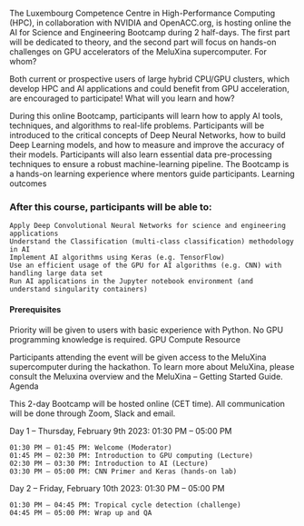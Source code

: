 The Luxembourg Competence Centre in High-Performance Computing (HPC), in collaboration with NVIDIA  and OpenACC.org, is hosting online the AI for Science and Engineering Bootcamp during 2 half-days. The first part will be dedicated to theory, and the second part will focus on hands-on challenges on GPU accelerators of the MeluXina supercomputer.
For whom? 

Both current or prospective users of large hybrid CPU/GPU clusters, which develop HPC and AI applications and could benefit from GPU acceleration, are encouraged to participate!
What will you learn and how? 

During this online Bootcamp, participants will learn how to apply AI tools, techniques, and algorithms to real-life problems. Participants will be introduced to the critical concepts of Deep Neural Networks, how to build Deep Learning models, and how to measure and improve the accuracy of their models. Participants will also learn essential data pre-processing techniques to ensure a robust machine-learning pipeline. The Bootcamp is a hands-on learning experience where mentors guide participants.
Learning outcomes

### After this course, participants will be able to:

    Apply Deep Convolutional Neural Networks for science and engineering applications
    Understand the Classification (multi-class classification) methodology in AI
    Implement AI algorithms using Keras (e.g. TensorFlow)
    Use an efficient usage of the GPU for AI algorithms (e.g. CNN) with handling large data set
    Run AI applications in the Jupyter notebook environment (and understand singularity containers)

#### Prerequisites

Priority will be given to users with basic experience with Python. No GPU programming knowledge is required.
GPU Compute Resource

Participants attending the event will be given access to the MeluXina supercomputer during the hackathon. To learn more about MeluXina, please consult the Meluxina overview and the MeluXina – Getting Started Guide.
Agenda

This 2-day Bootcamp will be hosted online (CET time). All communication will be done through Zoom, Slack and email.

Day 1 – Thursday, February 9th 2023: 01:30 PM – 05:00 PM

    01:30 PM – 01:45 PM: Welcome (Moderator)
    01:45 PM – 02:30 PM: Introduction to GPU computing (Lecture)
    02:30 PM – 03:30 PM: Introduction to AI (Lecture)
    03:30 PM – 05:00 PM: CNN Primer and Keras (hands-on lab)

Day 2 – Friday, February 10th  2023: 01:30 PM – 05:00 PM

    01:30 PM – 04:45 PM: Tropical cycle detection (challenge)
    04:45 PM – 05:00 PM: Wrap up and QA

